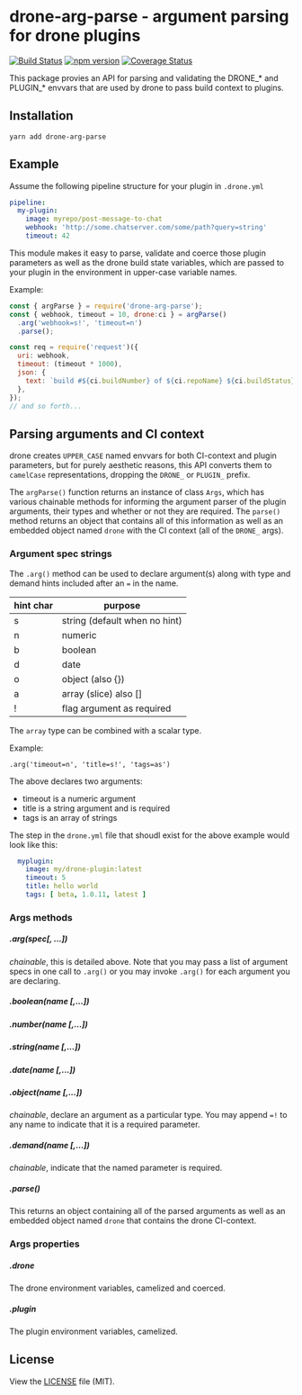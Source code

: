 # drone-arg-parse - argument parsing for drone plugins

[![Build Status](https://travis-ci.org/burl/drone-plugin.svg?branch=master)](https://travis-ci.org/burl/drone-plugin) [![npm version](https://badge.fury.io/js/drone-arg-parse.svg)](https://badge.fury.io/js/drone-arg-parse) [![Coverage Status](https://coveralls.io/repos/github/burl/drone-plugin/badge.svg?branch=master)](https://coveralls.io/github/burl/drone-plugin?branch=master)


This package provies an API for parsing and validating the DRONE_*
and PLUGIN_* envvars that are used by drone to pass build context to plugins.

## Installation

```shell
yarn add drone-arg-parse
```

## Example

Assume the following pipeline structure for your plugin in `.drone.yml`

```yaml
pipeline:
  my-plugin:
    image: myrepo/post-message-to-chat
    webhook: 'http://some.chatserver.com/some/path?query=string'
    timeout: 42
```

This module makes it easy to parse, validate and coerce those plugin
parameters as well as the drone build state variables, which are passed
to your plugin in the environment in upper-case variable names.

Example:

```javascript
const { argParse } = require('drone-arg-parse');
const { webhook, timeout = 10, drone:ci } = argParse()
  .arg('webhook=s!', 'timeout=n')
  .parse();

const req = require('request')({
  uri: webhook,
  timeout: (timeout * 1000),
  json: {
    text: `build #${ci.buildNumber} of ${ci.repoName} ${ci.buildStatus}`
  },
});
// and so forth...
```

## Parsing arguments and CI context

drone creates `UPPER_CASE` named envvars for both CI-context and plugin parameters, but for purely aesthetic reasons, this API converts them to `camelCase` representations, dropping the `DRONE_` or `PLUGIN_` prefix.

The `argParse()` function returns an instance of class `Args`, which has various chainable methods for informing the argument parser of the plugin arguments, their types and whether or not they are required.  The `parse()` method returns an object that contains all of this information as well as an embedded object named `drone` with the CI context (all of the `DRONE_` args).

### Argument spec strings

The `.arg()` method can be used to declare argument(s) along with type and demand hints included after an `=` in the name.

| hint char | purpose                       |
| --------- | ----------------------------- |
| s         | string (default when no hint) |
| n         | numeric                       |
| b         | boolean                       |
| d         | date                          |
| o         | object (also {})              |
| a         | array (slice) also []         |
| !         | flag argument as required     |

The `array` type can be combined with a scalar type.

Example:

`.arg('timeout=n', 'title=s!', 'tags=as')`

The above declares two arguments:
* timeout is a numeric argument
* title is a string argument and is required
* tags is an array of strings

The step in the `drone.yml` file that shoudl exist for the above example would look like this:

```yaml
  myplugin:
    image: my/drone-plugin:latest
    timeout: 5
    title: hello world
    tags: [ beta, 1.0.11, latest ]
```

### Args methods

##### .arg(spec[, ...])

*chainable*, this is detailed above.  Note that you may pass a list of argument specs in one call to `.arg()` or you may invoke `.arg()` for each argument you are declaring.

##### .boolean(name [,...])
##### .number(name [,...])
##### .string(name [,...])
##### .date(name [,...])
##### .object(name [,...])

*chainable*, declare an argument as a particular type.  You may append `=!` to any name to indicate that it is a required parameter.

##### .demand(name [,...])

*chainable*, indicate that the named parameter is required.  

##### .parse()

This returns an object containing all of the parsed arguments as well as an embedded object named `drone` that contains the drone CI-context.

### Args properties

##### .drone

The drone environment variables, camelized and coerced.

##### .plugin

The plugin environment variables, camelized.

## License

View the [LICENSE](https://github.com/burl/drone-plugin/blob/master/LICENSE) file
(MIT).
